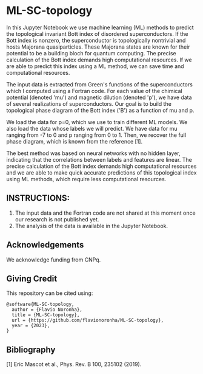 # ML-SC-topology
In this Jupyter Notebook we use machine learning (ML) methods to predict the topological invariant Bott index of disordered superconductors. If the Bott index is nonzero, the superconductor is topologically nontrivial and hosts Majorana quasiparticles. These Majorana states are known for their potential to be a building bloch for quantum computing. The precise calculation of the Bott index demands high computational resources. If we are able to predict this index using a ML method, we can save time and computational resources.

The input data is extracted from Green's functions of the superconductors which I computed using a Fortran code. For each value of the chimical potential (denoted 'mu') and magnetic dilution (denoted 'p'), we have data of several realizations of superconductors. Our goal is to build the topological phase diagram of the Bott index ('B') as a function of mu and p. 

We load the data for p=0, which we use to train different ML models. We also load the data whose labels we will predict. We have data for mu ranging from -7 to 0 and p ranging from 0 to 1. Then, we recover the full phase diagram, which is known from the reference [1].

The best method was based on neural networks with no hidden layer, indicating that the correlations between labels and features are linear. The precise calculation of the Bott index demands high computational resources and we are able to make quick accurate predictions of this topological index using ML methods, which require less computational resources.

## INSTRUCTIONS:
1. The input data and the Fortran code are not shared at this moment once our research is not published yet.
2. The analysis of the data is available in the Jupyter Notebook.

## Acknowledgements
We acknowledge funding from CNPq.

## Giving Credit

This repository can be cited using:
```
@software{ML-SC-topology,
  author = {Flavio Noronha},
  title = {ML-SC-topology},
  url = {https://github.com/flavionoronha/ML-SC-topology},
  year = {2023},
}
```

## Bibliography
[1] Eric Mascot et al., Phys. Rev. B 100, 235102 (2019).
